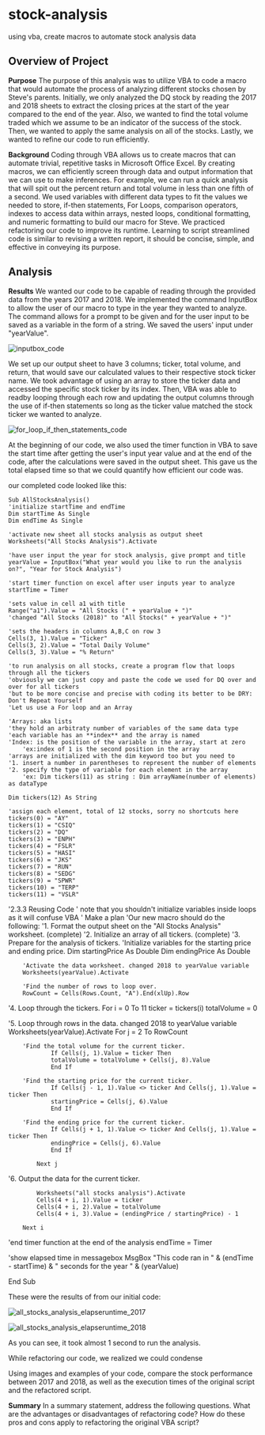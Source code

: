 # stock-analysis
 using vba, create macros to automate stock analysis data

## Overview of Project

**Purpose**
The purpose of this analysis was to utilize VBA to code a macro that would automate the process of analyzing different stocks chosen by Steve's parents. Initially, we only analyzed the DQ stock by reading the 2017 and 2018 sheets to extract the closing prices at the start of the year compared to the end of the year. Also, we wanted to find the total volume traded which we assume to be an indicator of the success of the stock. Then, we wanted to apply the same analysis on all of the stocks. Lastly, we wanted to refine our code to run efficiently.   

**Background**
Coding through VBA allows us to create macros that can automate trivial, repetitive tasks in Microsoft Office Excel. By creating macros, we can efficiently screen through data and output information that we can use to make inferences. For example, we can run a quick analysis that will spit out the percent return and total volume in less than one fifth of a second. We used variables with different data types to fit the values we needed to store, if-then statements, For Loops, comparison operators, indexes to access data within arrays, nested loops, conditional formatting, and numeric formatting to build our macro for Steve. We practiced refactoring our code to improve its runtime. Learning to script streamlined code is similar to revising a written report, it should be concise, simple, and effective in conveying its purpose.

## Analysis

**Results** 
We wanted our code to be capable of reading through the provided data from the years 2017 and 2018. We implemented the command InputBox to allow the user of our macro to type in the year they wanted to analyze. The command allows for a prompt to be given and for the user input to be saved as a variable in the form of a string. We saved the users' input under "yearValue".

![inputbox_code](Resources/inputbox_code.png)

We set up our output sheet to have 3 columns; ticker, total volume, and return, that would save our calculated values to their respective stock ticker name. We took advantage of using an array to store the ticker data and accessed the specific stock ticker by its index. Then, VBA was able to readby looping through each row and updating the output columns through the use of if-then statements so long as the ticker value matched the stock ticker we wanted to analyze.

![for_loop_if_then_statements_code](Resources/for_loop_if_then_statements_code.PNG)

At the beginning of our code, we also used the timer function in VBA to save the start time after getting the user's input year value and at the end of the code, after the calculations were saved in the output sheet. This gave us the total elapsed time so that we could quantify how efficient our code was. 

our completed code looked like this:
    
    Sub AllStocksAnalysis()
    'initialize startTime and endTime
    Dim startTime As Single
    Dim endTime As Single
    
    'activate new sheet all stocks analysis as output sheet
    Worksheets("All Stocks Analysis").Activate
    
    'have user input the year for stock analysis, give prompt and title
    yearValue = InputBox("What year would you like to run the analysis on?", "Year for Stock Analysis")
    
    'start timer function on excel after user inputs year to analyze
    startTime = Timer
    
    'sets value in cell a1 with title
    Range("a1").Value = "All Stocks (" + yearValue + ")"
    'changed "All Stocks (2018)" to "All Stocks(" + yearValue + ")"
    
    'sets the headers in columns A,B,C on row 3
    Cells(3, 1).Value = "Ticker"
    Cells(3, 2).Value = "Total Daily Volume"
    Cells(3, 3).Value = "% Return"
    
    'to run analysis on all stocks, create a program flow that loops through all the tickers
    'obviously we can just copy and paste the code we used for DQ over and over for all tickers
    'but to be more concise and precise with coding its better to be DRY: Don't Repeat Yourself
    'Let us use a For loop and an Array
    
    'Arrays: aka lists
    'they hold an arbitraty number of variables of the same data type
    'each variable has an **index** and the array is named
    'Index: is the position of the variable in the array, start at zero
        'ex:index of 1 is the second position in the array
    'arrays are initialized with the dim keyword too but you need to
    '1. insert a number in parentheses to represent the number of elements
    '2. specify the type of variable for each element in the array
        'ex: Dim tickers(11) as string : Dim arrayName(number of elements) as dataType
 
    Dim tickers(12) As String
    
    'assign each element, total of 12 stocks, sorry no shortcuts here
    tickers(0) = "AY"
    tickers(1) = "CSIQ"
    tickers(2) = "DQ"
    tickers(3) = "ENPH"
    tickers(4) = "FSLR"
    tickers(5) = "HASI"
    tickers(6) = "JKS"
    tickers(7) = "RUN"
    tickers(8) = "SEDG"
    tickers(9) = "SPWR"
    tickers(10) = "TERP"
    tickers(11) = "VSLR"
   
'2.3.3 Reusing Code
' note that you shouldn't initialize variables inside loops as it will confuse VBA
' Make a plan
    'Our new macro should do the following:
'1. Format the output sheet on the "All Stocks Analysis" worksheet. (complete)
'2. Initialize an array of all tickers. (complete)
'3. Prepare for the analysis of tickers.
        'Initialize variables for the starting price and ending price.
        Dim startingPrice As Double
        Dim endingPrice As Double
        
        'Activate the data worksheet. changed 2018 to yearValue variable
        Worksheets(yearValue).Activate
        
        'Find the number of rows to loop over.
        RowCount = Cells(Rows.Count, "A").End(xlUp).Row
        
'4. Loop through the tickers.
        For i = 0 To 11
            ticker = tickers(i)
            totalVolume = 0
    
'5. Loop through rows in the data. changed 2018 to yearValue variable
            Worksheets(yearValue).Activate
            For j = 2 To RowCount
        
        'Find the total volume for the current ticker.
                If Cells(j, 1).Value = ticker Then
                totalVolume = totalVolume + Cells(j, 8).Value
                End If
        
        'Find the starting price for the current ticker.
                If Cells(j - 1, 1).Value <> ticker And Cells(j, 1).Value = ticker Then
                startingPrice = Cells(j, 6).Value
                End If
        
        'Find the ending price for the current ticker.
                If Cells(j + 1, 1).Value <> ticker And Cells(j, 1).Value = ticker Then
                endingPrice = Cells(j, 6).Value
                End If
    
            Next j
'6. Output the data for the current ticker.
   
            Worksheets("all stocks analysis").Activate
            Cells(4 + i, 1).Value = ticker
            Cells(4 + i, 2).Value = totalVolume
            Cells(4 + i, 3).Value = (endingPrice / startingPrice) - 1
   
        Next i
        
'end timer function at the end of the analysis
endTime = Timer

'show elapsed time in messagebox
MsgBox "This code ran in " & (endTime - startTime) & " seconds for the year " & (yearValue)

End Sub

These were the results of from our initial code:

![all_stocks_analysis_elapseruntime_2017](Resources/all_stocks_analysis_elapseruntime_2017.PNG)

![all_stocks_analysis_elapseruntime_2018](Resources/all_stocks_analysis_elapseruntime_2018.PNG)

As you can see, it took almost 1 second to run the analysis.

While refactoring our code, we realized we could condense 


Using images and examples of your code, compare the stock performance between 2017 and 2018, as well as the execution times of the original script and the refactored script.

**Summary**
In a summary statement, address the following questions.
What are the advantages or disadvantages of refactoring code?
How do these pros and cons apply to refactoring the original VBA script?



